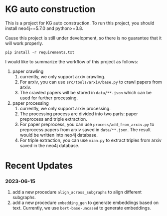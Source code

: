 # KG auto construction

This is a project for KG auto construction. To run this project, you should install neo4j==5.7.0 and python>=3.8.

Cause this project is still under development, so there is no guarantee that it will work properly.

```
pip install -r requirements.txt
```

I would like to summarize the workflow of this project as follows:

1. paper crawling
   1. currently, we only support arxiv crawling.
   2. For arxiv, you can use `src/tools/arxiv/base.py` to crawl papers from arxiv.
   3. The crawled papers will be stored in `data/**.json` which can be used for further processing.
2. paper processing
   1. currently, we only support arxiv processing.
   2. The processing process are divided into two parts: paper preprocess and triple extraction.
   3. For paper preprocess, you can use `process/add_from_arxiv.py` to preprocess papers from arxiv saved in `data/**.json`. The result would be written into neo4j database.
   4. For triple extraction, you can use `mian.py` to extract triples from arxiv saved in the neo4j database.
# Recent Updates
### 2023-06-15

1. add a new procedure `align_across_subgraphs` to align different subgraphs.
2. add a new procedure `embedding_gen` to generate embeddings based on text. Currently, we use `bert-base-uncased` to generate embeddings.